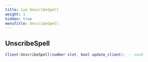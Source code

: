 ```yaml
---
title: Lua UnscribeSpell
weight: 1
hidden: true
menuTitle: UnscribeSpell
---
```

## UnscribeSpell
```lua
Client:UnscribeSpell(number slot, bool update_client); -- void
```
